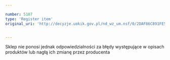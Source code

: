 ```yaml
---

number: 5107
type: 'Register item'
original_uri: 'http://decyzje.uokik.gov.pl/nd_wz_um.nsf/0/2DAF86C891FE5707C1257BBB003E3E60?OpenDocument'


---
```


Sklep nie ponosi jednak odpowiedzialności za błędy występujące w opisach produktów lub nagłą ich zmianę przez producenta
